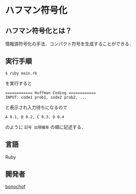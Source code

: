 # ハフマン符号化

## ハフマン符号化とは？
情報源符号化の手法．コンパクト符号を生成することができる．

## 実行手順
```
$ ruby main.rb
```
を実行すると
```
============ Huffman Coding ============
INPUT: code1 prob1, code2 prob2, ...
```
と表示され入力待ちになるので
```
A 0.1, B 0.2, C 0.3, D 0.4
```
のように `記号 出現確率` の順に記述する．

## 言語
Ruby

## 開発者
[bonochof](https://github.com/bonochof)
